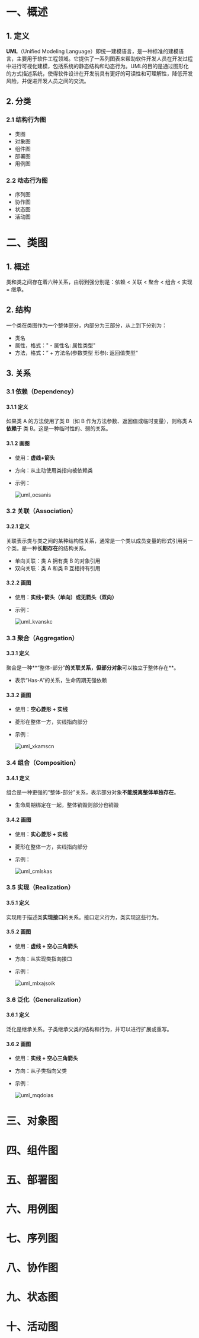 # 一、概述

## 1. 定义

**UML**（Unified Modeling Language）即统一建模语言，是一种标准的建模语言，主要用于软件工程领域。它提供了一系列图表来帮助软件开发人员在开发过程中进行可视化建模，包括系统的静态结构和动态行为。UML的目的是通过图形化的方式描述系统，使得软件设计在开发前具有更好的可读性和可理解性，降低开发风险，并促进开发人员之间的交流。



## 2. 分类

### 2.1 结构行为图

- 类图
- 对象图
- 组件图
- 部署图
- 用例图

### 2.2 动态行为图

- 序列图
- 协作图
- 状态图
- 活动图



# 二、类图

## 1. 概述

类和类之间存在着六种关系，由弱到强分别是：依赖 < 关联 < 聚合 < 组合 < 实现 = 继承。



## 2. 结构

一个类在类图作为一个整体部分，内部分为三部分，从上到下分别为：

- 类名
- 属性，格式：" - 属性名: 属性类型"
- 方法，格式：” + 方法名(参数类型 形参): 返回值类型“



## 3. 关系

### 3.1 依赖（Dependency）

#### 3.1.1 定义

如果类 A 的方法使用了类 B（如 B 作为方法参数、返回值或临时变量），则称类 A **依赖于** 类 B。这是一种临时性的、弱的关系。

#### 3.1.2 画图

- 使用：**虚线+箭头**

- 方向：从主动使用类指向被依赖类

- 示例：

  ![uml_ocsanis](E:\各种资料\Java开发笔记\我的笔记\images\uml_ocsanis.png)



### 3.2 关联（Association）

#### 3.2.1 定义

关联表示类与类之间的某种结构性关系，通常是一个类以成员变量的形式引用另一个类。是一种**长期存在**的结构关系。

- 单向关联：类 A 拥有类 B 的对象引用
- 双向关联：类 A 和类 B 互相持有引用

#### 3.2.2 画图

- 使用：**实线+箭头（单向）或无箭头（双向）**

- 示例：

  ![uml_kvanskc](E:\各种资料\Java开发笔记\我的笔记\images\uml_kvanskc.png)



### 3.3 聚合（Aggregation）

#### 3.3.1 定义

聚合是一种**“整体-部分”**的关联关系，但部分对象**可以独立于整体存在**。

- 表示“Has-A”的关系，生命周期无强依赖

#### 3.3.2 画图

- 使用：**空心菱形 + 实线**

- 菱形在整体一方，实线指向部分

- 示例：

  ![uml_xkamscn](E:\各种资料\Java开发笔记\我的笔记\images\uml_xkamscn.png)


### 3.4 组合（Composition）

#### 3.4.1 定义

组合是一种更强的“整体-部分”关系，表示部分对象**不能脱离整体单独存在**。

- 生命周期绑定在一起，整体销毁则部分也销毁

#### 3.4.2 画图

- 使用：**实心菱形 + 实线**

- 菱形在整体一方，实线指向部分

- 示例：

  ![uml_cmlskas](E:\各种资料\Java开发笔记\我的笔记\images\uml_cmlskas.png)



### 3.5 实现（Realization）

#### 3.5.1 定义

实现用于描述类**实现接口**的关系。接口定义行为，类实现这些行为。

#### 3.5.2 画图

- 使用：**虚线 + 空心三角箭头**

- 方向：从实现类指向接口

- 示例：

  ![uml_mlxajsoik](E:\各种资料\Java开发笔记\我的笔记\images\uml_mlxajsoik.png)



### 3.6 泛化（Generalization）

#### 3.6.1 定义

泛化是继承关系。子类继承父类的结构和行为，并可以进行扩展或重写。

#### 3.6.2 画图

- 使用：**实线 + 空心三角箭头**

- 方向：从子类指向父类

- 示例：

  ![uml_mqdoias](E:\各种资料\Java开发笔记\我的笔记\images\uml_mqdoias.png)

# 三、对象图



# 四、组件图



# 五、部署图



# 六、用例图



# 七、序列图



# 八、协作图



# 九、状态图



# 十、活动图

